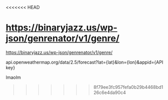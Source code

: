 <<<<<<< HEAD
<!-- Api Use -->

https://binaryjazz.us/wp-json/genrenator/v1/genre/
=======
<!-- The Genrenator API Use -->
https://binaryjazz.us/wp-json/genrenator/v1/genre/

<!-- Weather API -->
api.openweathermap.org/data/2.5/forecast?lat={lat}&lon={lon}&appid={API key}




lmaolm
>>>>>>> 8f79ee3fc957fefa0b29b4468bd126c6e4da90c4
